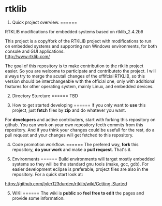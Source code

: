 rtklib
======

1. Quick project overview.
======

RTKLIB modifications for embedded systems
based on rtklib_2.4.2b9

This project is a copy/fork of the RTKLIB project with modifications to run on embedded systems and supporting non Windows environments, 
for both console and GUI applications.  
http://www.rtklib.com/

The goal of this repository is to make contribution to the rtklib project easier. So you are welcome to participate and contributeto the project.
I will always try to merge the acutall changes of the offifcial RTKLIB, so this version should be interchangeable with the 
official one, only with additional features for other operating system, mainly Linux, and embedded devices. 

2. Directory Sturcture
======
TBD

3. How to get started developing
======
If you only want to **use** this project, just **fetch** files by **zip** and do whatever you want. 

For **developers** and active contributers, start with forking this repository on github. You can work on your own repository 
fecth commits from this repository. And if you think your changes could be usefull for the rest, do a pull request and 
your changes will get fetched to this repository. 


4. Code promotion workflow.
======
The prefered way, **fork** this repository, **do your work** and make a **pull request**. That's it. 

5. Environments
======
Build environments will target mostly embedded systems so they will be the standard gnu tools (make, gcc, gdb). For 
easier development eclipse is preferable, project files are also in the repository. 
For a quick start look at: 

https://github.com/tyler123durden/rtklib/wiki/Getting-Started

5. WIKI
======
The wiki is **public** so **feel free to edit** the pages and provide some information. 
